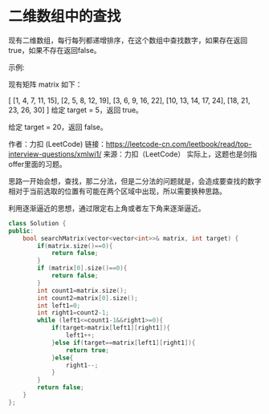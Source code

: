 # 二维数组中的查找

现有二维数组，每行每列都递增排序，在这个数组中查找数字，如果存在返回true，如果不存在返回false。

示例:

现有矩阵 matrix 如下：

[
  [1,   4,  7, 11, 15],
  [2,   5,  8, 12, 19],
  [3,   6,  9, 16, 22],
  [10, 13, 14, 17, 24],
  [18, 21, 23, 26, 30]
]
给定 target = 5，返回 true。

给定 target = 20，返回 false。

作者：力扣 (LeetCode)
链接：https://leetcode-cn.com/leetbook/read/top-interview-questions/xmlwi1/
来源：力扣（LeetCode）
实际上，这题也是剑指offer里面的习题。

思路一开始会想，查找，那二分法，但是二分法的问题就是，会造成要查找的数字相对于当前选取的位置有可能在两个区域中出现，所以需要换种思路。

利用逐渐逼近的思想，通过限定右上角或者左下角来逐渐逼近。

```c++
class Solution {
public:
    bool searchMatrix(vector<vector<int>>& matrix, int target) {
        if(matrix.size()==0){
            return false;
        }
        if (matrix[0].size()==0){
            return false;
        }
        int count1=matrix.size();
        int count2=matrix[0].size();
        int left1=0;
        int right1=count2-1;
        while (left1<=count1-1&&right1>=0){
            if(target>matrix[left1][right1]){
                left1++;
            }else if(target==matrix[left1][right1]){
                return true;
            }else{
                right1--;
            }
        }
        return false;
    }
};
```

